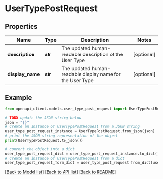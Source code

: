 # UserTypePostRequest


## Properties

Name | Type | Description | Notes
------------ | ------------- | ------------- | -------------
**description** | **str** | The updated human-readable description of the User Type | [optional] 
**display_name** | **str** | The updated human-readable display name for the User Type | [optional] 

## Example

```python
from openapi_client.models.user_type_post_request import UserTypePostRequest

# TODO update the JSON string below
json = "{}"
# create an instance of UserTypePostRequest from a JSON string
user_type_post_request_instance = UserTypePostRequest.from_json(json)
# print the JSON string representation of the object
print(UserTypePostRequest.to_json())

# convert the object into a dict
user_type_post_request_dict = user_type_post_request_instance.to_dict()
# create an instance of UserTypePostRequest from a dict
user_type_post_request_form_dict = user_type_post_request.from_dict(user_type_post_request_dict)
```
[[Back to Model list]](../README.md#documentation-for-models) [[Back to API list]](../README.md#documentation-for-api-endpoints) [[Back to README]](../README.md)


